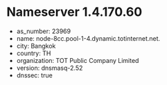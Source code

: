 # Nameserver 1.4.170.60

* as_number: 23969
* name: node-8cc.pool-1-4.dynamic.totinternet.net.
* city: Bangkok
* country: TH
* organization: TOT Public Company Limited
* version: dnsmasq-2.52
* dnssec: true
